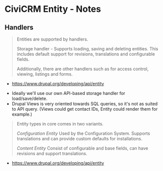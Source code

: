 # CiviCRM Entity - Notes

## Handlers

> Entities are supported by handlers.
>
> Storage handler - Supports loading, saving and deleting entities. This includes default support for revisions, translations and configurable fields.
>
> Additionally, there are other handlers such as for access control, viewing, listings and forms.

- https://www.drupal.org/developing/api/entity

* Ideally we'll use our own API-based storage handler for load/save/delete.
* Drupal Views is very oriented towards SQL queries, so it's not as suited to API query. (Views could get contact IDs, Entity could render them for example.)

> Entity types in core comes in two variants.
>
> *Configuration Entity*
> Used by the Configuration System. Supports translations and can provide custom defaults for installations.
>
> *Content Entity*
> Consist of configurable and base fields, can have revisions and support translations.

- https://www.drupal.org/developing/api/entity
